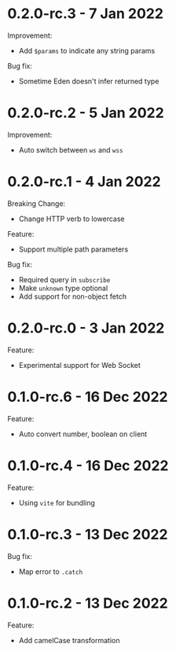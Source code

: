 # 0.2.0-rc.3 - 7 Jan 2022
Improvement:
- Add `$params` to indicate any string params

Bug fix:
- Sometime Eden doesn't infer returned type

# 0.2.0-rc.2 - 5 Jan 2022
Improvement:
- Auto switch between `ws` and `wss`

# 0.2.0-rc.1 - 4 Jan 2022
Breaking Change:
- Change HTTP verb to lowercase

Feature:
- Support multiple path parameters

Bug fix:
- Required query in `subscribe`
- Make `unknown` type optional
- Add support for non-object fetch

# 0.2.0-rc.0 - 3 Jan 2022
Feature:
- Experimental support for Web Socket

# 0.1.0-rc.6 - 16 Dec 2022
Feature:
- Auto convert number, boolean on client

# 0.1.0-rc.4 - 16 Dec 2022
Feature:
- Using `vite` for bundling

# 0.1.0-rc.3 - 13 Dec 2022
Bug fix:
- Map error to `.catch`

# 0.1.0-rc.2 - 13 Dec 2022
Feature:
- Add camelCase transformation
